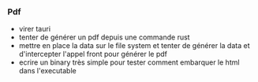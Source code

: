 ### Pdf

- virer tauri
- tenter de générer un pdf depuis une commande rust
- mettre en place la data sur le file system et tenter de générer la data et d'intercepter l'appel front pour générer le pdf
- ecrire un binary très simple pour tester comment embarquer le html dans l'executable
